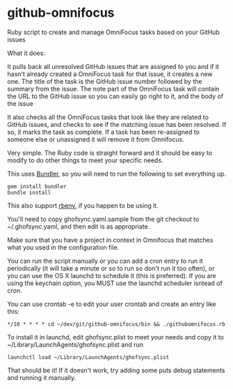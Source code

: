 # github-omnifocus



Ruby script to create and manage OmniFocus tasks based on your GitHub issues

What it does:

It pulls back all unresolved GitHub issues that are assigned to you and if it hasn't already created a OmniFocus task for that issue, it creates a new one.  The title of the task is the GitHub issue number followed by the summary from the issue.  The note part of the OmniFocus task will contain the URL to the GitHub issue so you can easily go right to it, and the body of the issue

It also checks all the OmniFocus tasks that look like they are related to GitHub issues, and checks to see if the matching issue has been resolved.  If so, it marks the task as complete. If a task has been re-assigned to someone else or unassigned it will remove it from Omnifocus.

Very simple.  The Ruby code is straight forward and it should be easy to modify to do other things to meet your specific needs.

This uses [Bundler](http://bundler.io/), so you will need to run the following to set everything up.

```
gem install bundler
bundle install
```

This also support [rbenv](http://rbenv.org/), if you happen to be using it.

You'll need to copy ghofsync.yaml.sample from the git checkout to ~/.ghofsync.yaml, and then edit is as appropriate.

Make sure that you have a project in context in Omnifocus that matches what you used in the configuration file.

You can run the script manually or you can add a cron entry to run it periodically (it will take a minute or so to run so don't run it too often), or you can use the OS X launchd to schedule it (this is preferred).  If you are using the keychain option, you MUST use the launchd scheduler isntead of cron.

You can use crontab -e to edit your user crontab and create an entry like this:

```
*/10 * * * * cd ~/dev/git/github-omnifocus/bin && ./githubomnifocus.rb
```


To install it in launchd, edit ghofsync.plist to meet your needs and copy it to ~/Library/LaunchAgents/ghofsync.plist and run

```
launchctl load ~/Library/LaunchAgents/ghofsync.plist
```

That should be it!  If it doesn't work, try adding some puts debug statements and running it manually.  
	